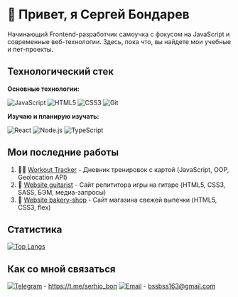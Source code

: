 # 👋 Привет, я Сергей Бондарев 

Начинающий Frontend-разработчик самоучка с фокусом на JavaScript и современные веб-технологии. Здесь, пока что, вы найдете мои учебные и пет-проекты.

## Технологический стек

**Основные технологии:**  

![JavaScript](https://img.shields.io/badge/-JavaScript-F7DF1E?logo=javascript&logoColor=black)
![HTML5](https://img.shields.io/badge/-HTML5-E34F26?logo=html5&logoColor=white)
![CSS3](https://img.shields.io/badge/-CSS3-1572B6?logo=css3&logoColor=white)
![Git](https://img.shields.io/badge/-Git-F05032?logo=git&logoColor=white)

**Изучаю и планирую изучать:** 

![React](https://img.shields.io/badge/-React-61DAFB?logo=react&logoColor=black)
![Node.js](https://img.shields.io/badge/-Node.js-339933?logo=node.js&logoColor=white)
![TypeScript](https://img.shields.io/badge/-TypeScript-3178C6?logo=typescript&logoColor=white)

## Мои последние работы

1. 🏃‍♂️ [Workout Tracker](https://github.com/SerhioBonderas/workout-diary-app) - Дневник тренировок с картой (JavaScript, OOP, Geolocation API)
2. 🎸 [Website guitarist](https://github.com/SerhioBonderas/website-instructor-of-giutar) - Сайт репититора игры на гитаре (HTML5, CSS3, SASS, БЭМ, медиа-запросы)
3. 🥐 [Website bakery-shop](https://github.com/SerhioBonderas/website-bakery-shop) - Сайт магазина свежей выпечки (HTML5, CSS3, flex)

## Статистика

[![Top Langs](https://github-readme-stats.vercel.app/api/top-langs/?username=SerhioBonderas&layout=compact&theme=radical)](https://github.com/anuraghazra/github-readme-stats)

## Как со мной связаться

[![Telegram](https://img.shields.io/badge/-Telegram-26A5E4?logo=telegram&logoColor=white)](https://t.me/serhio_bon) - https://t.me/serhio_bon
[![Email](https://img.shields.io/badge/-Email-D14836?logo=gmail&logoColor=white)](mailto:bssbss163@gmail.com) - bssbss163@gmail.com


